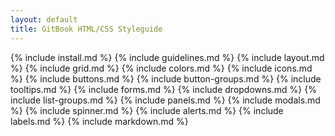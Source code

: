 ```yaml
---
layout: default
title: GitBook HTML/CSS Styleguide
---
```


{% include install.md %}
{% include guidelines.md %}
{% include layout.md %}
{% include grid.md %}
{% include colors.md %}
{% include icons.md %}
{% include buttons.md %}
{% include button-groups.md %}
{% include tooltips.md %}
{% include forms.md %}
{% include dropdowns.md %}
{% include list-groups.md %}
{% include panels.md %}
{% include modals.md %}
{% include spinner.md %}
{% include alerts.md %}
{% include labels.md %}
{% include markdown.md %}